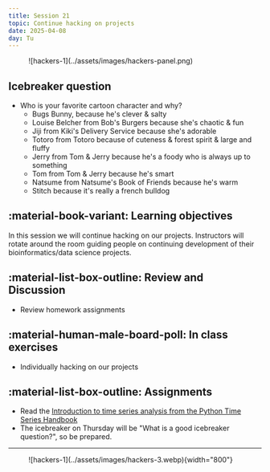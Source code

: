 ```yaml
---
title: Session 21
topic: Continue hacking on projects
date: 2025-04-08
day: Tu
---
```


<figure markdown="span">
  ![hackers-1](../assets/images/hackers-panel.png)
</figure>

## Icebreaker question

- Who is your favorite cartoon character and why?
    - Bugs Bunny, because he's clever & salty
    - Louise Belcher from Bob's Burgers because she's chaotic & fun
    - Jiji from Kiki's Delivery Service because she's adorable
    - Totoro from Totoro because of cuteness & forest spirit & large and fluffy
    - Jerry from Tom & Jerry because he's a foody who is always up to something
    - Tom from Tom & Jerry because he's smart
    - Natsume from Natsume's Book of Friends because he's warm
    - Stitch because it's really a french bulldog

## :material-book-variant: Learning objectives
In this session we will continue hacking on our projects. Instructors 
will rotate around the room guiding people on continuing development of
their bioinformatics/data science projects.

## :material-list-box-outline: Review and Discussion
- Review homework assignments

## :material-human-male-board-poll: In class exercises
- Individually hacking on our projects

## :material-list-box-outline: Assignments
- Read the [Introduction to time series analysis from the Python Time Series Handbook](https://filippomb.github.io/python-time-series-handbook/notebooks/01/introduction_to_time_series.html)
- The icebreaker on Thursday will be "What is a good icebreaker question?",
so be prepared.

---------------------


<figure markdown="span">
  ![hackers-1](../assets/images/hackers-3.webp){width="800"}
</figure>

<!-- Notes
* Show the github 'Preview' tab
-->
